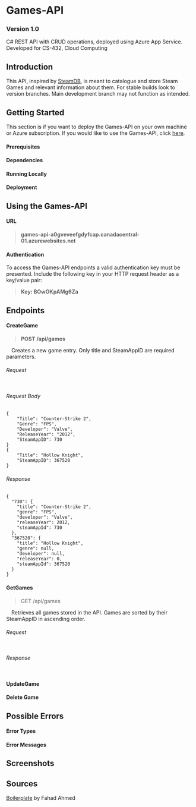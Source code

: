 # Games-API
### Version 1.0

C# REST API with CRUD operations, deployed using Azure App Service. 
Developed for CS-432, Cloud Computing

## Introduction

This API, inspired by [SteamDB](https://steamdb.info/), is meant to catalogue and store Steam Games and relevant information about them. 
For stable builds look to version branches. Main development branch may not function as intended.

## Getting Started
This section is if you want to deploy the Games-API on your own machine or Azure subscription. 
If you would like to use the Games-API, click [here](#using-the-games-api).

#### Prerequisites

#### Dependencies

#### Running Locally

#### Deployment

## Using the Games-API

#### URL

>**games-api-a0gveveefgdyfcap.canadacentral-01.azurewebsites.net**

#### Authentication

To access the Games-API endpoints a valid authentication key must be presented.
Include the following key in your HTTP request header as a key/value pair:

> **Key: BOwOKpAMg6Za**

## Endpoints

#### CreateGame

> **POST /api/games**

&emsp;Creates a new game entry. Only title and SteamAppID are required parameters.

###### Request

```
```

###### Request Body

```
{
    "Title": "Counter-Strike 2",
    "Genre": "FPS",
    "Developer": "Valve",
    "ReleaseYear": "2012",
    "SteamAppID": 730
}
{
    "Title": "Hollow Knight",
    "SteamAppID": 367520
}
```

###### Response

```
{
  "730": {
    "title": "Counter-Strike 2",
    "genre": "FPS",
    "developer": "Valve",
    "releaseYear": 2012,
    "steamAppId": 730
  },
  "367520": {
    "title": "Hollow Knight",
    "genre": null,
    "developer": null,
    "releaseYear": 0,
    "steamAppId": 367520
  }
}
```


#### GetGames

>GET /api/games

&emsp;Retrieves all games stored in the API. Games are sorted by their SteamAppID in ascending order.

###### Request

```
```

###### Response

```
```


#### UpdateGame

#### Delete Game

## Possible Errors

#### Error Types

#### Error Messages

## Screenshots

## Sources

[Boilerplate](https://medium.com/dynamics-online/how-to-build-rest-apis-with-azure-functions-b4d26c88aa1d) by Fahad Ahmed
